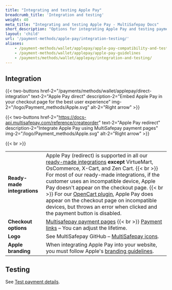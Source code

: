 ```yaml
---
title: "Integrating and testing Apple Pay"
breadcrumb_title: 'Integration and testing'
weight: 40
meta_title: "Integrating and testing Apple Pay - MultiSafepay Docs"
short_description: "Options for integrating Apple Pay and testing payments"
layout: 'child'
url: '/payment-methods/apple-pay/integration-testing/'
aliases:
    - /payment-methods/wallet/applepay/apple-pay-compatibility-and-testing
    - /payment-methods/wallet/applepay/apple-pay-guidelines
    - /payments/methods/wallet/applepay/integration-and-testing/
---
```

## Integration

{{< two-buttons href-2="/payments/methods/wallet/applepay/direct-integration" text-2="Apple Pay direct" description-2="Embed Apple Pay in your checkout page for the best user experience" img-2="/logo/Payment_methods/Apple.svg" alt-2="Right arrow" >}}

{{< two-buttons href-2="https://docs-api.multisafepay.com/reference/createorder" text-2="Apple Pay redirect" description-2="Integrate Apple Pay using MultiSafepay payment pages" img-2="/logo/Payment_methods/Apple.svg" alt-2="Right arrow" >}}

{{< br >}}

| | |
|---|---|
| **Ready-made integrations** | Apple Pay (redirect) is supported in all our [ready-made integrations](/integrations/ready-made/) **except** VirtueMart, OsCommerce, X-Cart, and Zen Cart. {{< br >}} For most of our ready-made integrations, if the customer uses an incompatible device, Apple Pay doesn't appear on the checkout page. {{< br >}} For our [OpenCart plugin](/opencart/), Apple Pay does appear on the checkout page on incompatible devices, but throws an error when clicked and the payment button is disabled.   |
| **Checkout options** | [Multisafepay payment pages](/payment-pages/) {{< br >}} [Payment links](/payment-links/about/) – You can adjust the lifetime. |
| **Logo** | See MultiSafepay GitHub – [MultiSafepay icons](https://github.com/MultiSafepay/MultiSafepay-icons). |
| **Apple branding** | When integrating Apple Pay into your website, you must follow Apple's [branding guidelines](https://developer.apple.com/apple-pay/marketing). |

## Testing

See [Test payment details](/testing/test-payment-details/).